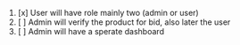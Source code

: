 1. [x] User will have role mainly two (admin or user)
2. [ ] Admin will verify the product for bid, also later the user
3. [ ] Admin will have a sperate dashboard
